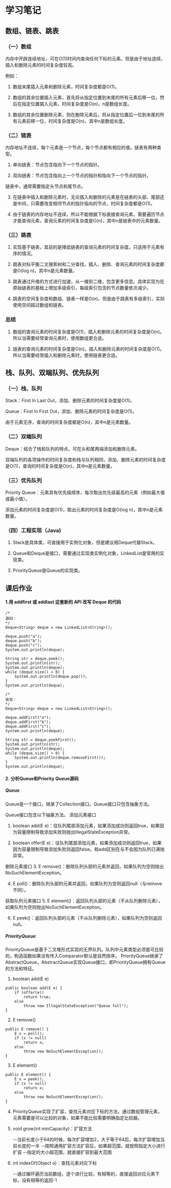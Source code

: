 # 学习笔记

## 数组、链表、跳表

### （一）数组

内存中开辟连续地址，可在O(1)时间内查询任何下标的元素。但是由于地址连续，插入和删除元素的时间复杂度较高。

例如：
1. 数组末尾插入元素和删除元素，时间复杂度都是O(1)。

2. 数组的其余位置插入元素，首先将从指定位置到末尾的所有元素后移一位，然后在指定位置插入元素，时间复杂度是O(n)，n是数组长度。

3. 数组的其余位置删除元素，则在删除元素后，将从指定位置后一位到末尾的所有元素前移一位，时间复杂度是O(n)，其中n是数组长度。

### （二）链表

内存地址不连续，每个元素是一个节点，每个节点都有相应的值。链表有两种类型。

1. 单向链表：节点包含指向下一个节点的指针。

2. 双向链表：节点包含指向上一个节点的指针和指向下一个节点的指针。

链表中，通常需要指定头节点和尾节点。

3. 在链表中插入和删除元素时，无论插入和删除的元素是在链表的头部、尾部还是中间，只需要改变相邻节点的指针指向的节点，时间复杂度都是O(1)。

4. 由于链表的内存地址不连续，所以不能根据下标直接查询元素，需要遍历节点才能查询元素，查询元素的时间复杂度是O(n)，其中n是链表中的元素数量。

### （三）跳表

1. 实现基于链表，其目的是降低链表的查询元素的时间复杂度。只适用于元素有序的情况。

2. 跳表对标平衡二叉搜索树和二分查找，插入、删除、查询元素的时间复杂度都是O(log n)，其中n是元素数量。

3. 跳表通过升维的方式进行加速，从一维到二维，包含更多信息。具体实现为在原始链表的基础上增加多级索引，每级索引包含的节点数量依次减少。

4. 跳表的空间复杂度和数组、链表一样是O(n)，但是由于跳表有多级索引，实际使用空间超过数组和链表。

### 总结

1. 数组的查询元素的时间复杂度是O(1)，插入和删除元素的时间复杂度是O(n)。所以当需要经常查询元素时，使用数组更合适。

2. 链表的查询元素的时间复杂度是O(n)，插入和删除元素的时间复杂度是O(1)。所以当需要经常插入和删除元素时，使用链表更合适。

## 栈、队列、双端队列、优先队列

### （一）栈、队列

Stack：First In Last Out，添加、删除元素的时间复杂度是O(1)。

Queue：First In First Out，添加、删除元素的时间复杂度是O(1)。

由于元素无序，查询的时间复杂度都是O(n)，其中n是元素数量。

### （二）双端队列

Deque：结合了栈和队列的特点，可在头和尾两端添加和删除元素。

双端队列的各项操作的时间复杂度和栈与队列相同，添加、删除元素的时间复杂度是O(1)，查询的时间复杂度是O(n)，其中n是元素数量。

### （三）优先队列

Priority Queue：元素具有优先级顺序，每次取出优先级最高的元素（例如最大值或最小值）。

添加元素的时间复杂度是O(1)，取出元素的时间复杂度是O(log n)，其中n是元素数量。

### （四）工程实现（Java)

1. Stack是具体类，可直接用于实例化对象，但是建议用Deque代替Stack。

2. Queue和Deque是接口，需要通过实现类实例化对象，LinkedList是常用的实现类。

3. PriorityQueue是Queue的实现类。

## 课后作业

#### 1.用 addfirst 或 addlast 这套新的 API 改写 Deque 的代码


```
/*
源码：
*/
Deque<String> deque = new LinkedList<String>();

deque.push("a");
deque.push("b");
deque.push("c");
System.out.println(deque);

String str = deque.peek();
System.out.println(str);
System.out.println(deque);
while (deque.size() > 0) {
    System.out.println(deque.pop());
}
System.out.println(deque);
```

```
/*
改写：
*/
Deque<String> deque = new LinkedList<String>();

deque.addFirst("a");
deque.addFirst("b");
deque.addFirst("c");
System.out.println(deque);

String str = deque.peekFirst();
System.out.println(str);
System.out.println(deque);
while (deque.size() > 0) {
    System.out.println(deque.removeFirst());
}
System.out.println(deque);
```

#### 2. 分析Queue和Priority Queue源码

##### Queue

Queue是一个接口，继承了Collection接口。Queue接口只包含抽象方法。

Queue接口包含以下抽象方法。
添加元素接口
1. boolean add(E e)：往队列尾部添加元素，如果添加成功则返回true，如果因为容量限制导致添加失败则抛出IllegalStateException异常。

2. boolean offer(E e)：往队列尾部添加元素，如果添加成功则返回true，如果因为容量限制导致添加失败则返回false。和add区别在与不会因为队列已满抛异常。

删除元素接口
3. E remove()：删除队列头部的元素并返回，如果队列为空则抛出NoSuchElementException。

4. E poll()：删除队列头部的元素并返回，如果队列为空则返回null（与remove不同）。

获取队列元素接口
5. E element()：返回队列头部的元素（不从队列删除元素），如果队列为空则抛出NoSuchElementException。

6. E peek()：返回队列头部的元素（不从队列删除元素），如果队列为空则返回null。

##### PriorityQueue

PriorityQueue是基于二叉堆形式实现的无界队列。队列中元素类型必须是可比较的，构造函数如果没有传入Comparator默认是自然排序。
PriorityQueue继承了AbstractQueue，AbstractQueue实现Queue接口，即PriorityQueue拥有Queue的方法和特征。

1. boolean add(E e)
```
public boolean add(E e) {
    if (offer(e))
        return true;
    else
        throw new IllegalStateException("Queue full");
}
```

2. E remove()
```
public E remove() {
    E x = poll();
    if (x != null)
        return x;
    else
        throw new NoSuchElementException();
}

```

3. E element()
```
public E element() {
    E x = peek();
    if (x != null)
        return x;
    else
        throw new NoSuchElementException();
}

```

4. PriorityQueue实现了扩容，查找元素对应下标的方法，通过数组管理元素，元素需要是可以比较的对象，如果不能比较需要明确指定比较器。
5. void grow(int minCapacity)：扩容方法

   --当前长度小于64的时候，每次扩容增加2，大于等于64后，每次扩容增加当前长度的一半
   --按照通用扩容方法扩容后，如果超范围，就按照指定大小进行扩容
   --指定的大小超范围，就直接扩容到最大范围
   
6. int indexOf(Object o)：查找元素对应下标

   --通过循环遍历当前数组，逐个进行比较，有相等的，直接返回对应元素下标，没有相等的返回-1
